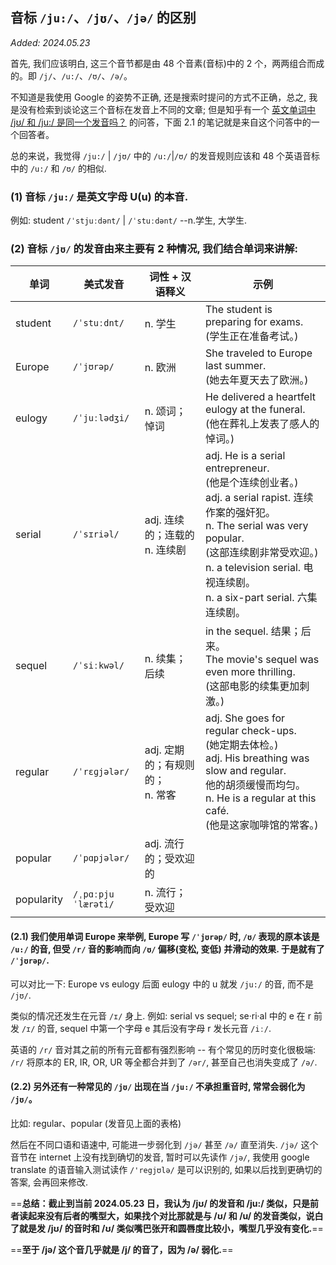 ##  音标 `/ju:/`、`/jʊ/`、`/jə/` 的区别

*Added: 2024.05.23*

首先, 我们应该明白, 这三个音节都是由 48 个音素(音标)中的 2 个，两两组合而成的。即 `/j/`、`/u:/`、`/ʊ/`、`/ə/`。

不知道是我使用 Google 的姿势不正确, 还是搜索时提问的方式不正确，总之, 我是没有检索到谈论这三个音标在发音上不同的文章; 但是知乎有一个 [英文单词中 /jʊ/ 和 /ju:/ 是同一个发音吗？](https://www.zhihu.com/question/27573185) 的问答，下面 2.1 的笔记就是来自这个问答中的一个回答者。

总的来说，我觉得 `/ju:/` | `/jʊ/` 中的 `/u:/`|`/ʊ/` 的发音规则应该和 48 个英语音标中的 `/u:/` 和 `/ʊ/` 的相似. 

### (1) 音标 `/ju:/` 是英文字母 U(u) 的本音.

例如: student `/ˈstjuːdənt/` | `/ˈstuːdənt/` --n.学生, 大学生.


### (2) 音标 `/jʊ/` 的发音由来主要有 2 种情况, 我们结合单词来讲解:

| 单词       | 美式发音           | 词性 + 汉语释义                 | 示例                                                         |
| ---------- | ------------------ | --------------------------- | ------------------------------------------------------------ |
| student    | `/ˈstuːdnt/`       | n. 学生                     | The student is preparing for exams. <br>(学生正在准备考试。) |
| Europe     | `/ˈjʊrəp/`         | n. 欧洲                     | She traveled to Europe last summer. <br>(她去年夏天去了欧洲。) |
| eulogy     | `/ˈjuːlədʒi/`      | n. 颂词；悼词                  | He delivered a heartfelt eulogy at the funeral. <br>(他在葬礼上发表了感人的悼词。) |
| serial     | `/ˈsɪriəl/`        | adj. 连续的；连载的<br>n. 连续剧   | adj. He is a serial entrepreneur. <br>(他是个连续创业者。)<br>adj. a serial rapist. 连续作案的强奸犯。<br />n. The serial was very popular. <br>(这部连续剧非常受欢迎。)<br />n. a television serial. 电视连续剧。<br />n. a six-part serial. 六集连续剧。 |
| sequel     | `/ˈsiːkwəl/`       | n. 续集；后续                  | in the sequel. 结果；后来。<br />The movie's sequel was even more thrilling. <br>(这部电影的续集更加刺激。) |
| regular    | `/ˈrɛɡjələr/`      | adj. 定期的；有规则的；<br>n. 常客 | adj. She goes for regular check-ups. <br>(她定期去体检。)<br>adj. His breathing was slow and regular. <br />他的胡须缓慢而均匀。<br />n. He is a regular at this café. <br>(他是这家咖啡馆的常客。) |
| popular    | `/ˈpɑpjələr/`      | adj. 流行的；受欢迎的             |                                                              |
| popularity | `/ˌpɑːpjuˈlærəti/` | n. 流行；受欢迎                 |                                                              |

#### (2.1) 我们使用单词 Europe  来举例, Europe 写 `/ˈjʊrəp/` 时, `/ʊ/` 表现的原本该是 `/u:/` 的音, 但受 `/r/` 音的影响而向 `/ʊ/` 偏移(变松, 变低) 并滑动的效果. 于是就有了 `/ˈjʊrəp/`.

可以对比一下: Europe vs eulogy 后面 eulogy 中的 u 就发 `/ju:/` 的音, 而不是 `/jʊ/`.

类似的情况还发生在元音 `/ɪ/` 身上. 例如: serial vs sequel; se·ri·al 中的 e 在 r 前发 `/ɪ/` 的音, sequel 中第一个字母 e 其后没有字母 r 发长元音 `/iː/`.

英语的 `/r/` 音对其之前的所有元音都有强烈影响 -- 有个常见的历时变化很极端: `/r/` 将原本的 ER, IR, OR, UR 等全都合并到了 `/ər/`, 甚至自己也消失变成了 `/ə/`.

#### (2.2) 另外还有一种常见的 `/jʊ/` 出现在当 `/ju:/` 不承担重音时, 常常会弱化为 `/jʊ/`。

比如: regular、popular (发音见上面的表格)

然后在不同口语和语速中, 可能进一步弱化到 `/jə/` 甚至 `/ə/` 直至消失. `/jə/` 这个音节在 internet 上没有找到确切的发音, 暂时可以先读作 `/jə/`, 我使用 google translate 的语音输入测试读作 `/'regjʊlə/` 是可以识别的, 如果以后找到更确切的答案, 会再回来修改.

==**总结：截止到当前 2024.05.23 日，我认为 /jʊ/ 的发音和 /ju:/ 类似，只是前者读起来没有后者的嘴型大，如果找个对比那就是与 /ʊ/ 和 /u/ 的发音类似，说白了就是发 /jʊ/ 的音时和 /ʊ/ 类似嘴巴张开和圆唇度比较小，嘴型几乎没有变化.**==

==**至于 /jə/ 这个音几乎就是 /j/ 的音了，因为 /ə/ 弱化.**== 
